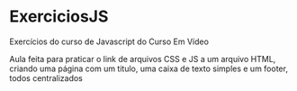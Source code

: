 # ExerciciosJS
 Exercícios do curso de Javascript do Curso Em Vídeo

Aula feita para praticar o link de arquivos CSS e JS a um arquivo HTML, criando uma página com um titulo, uma caixa de texto simples e um footer, todos centralizados
